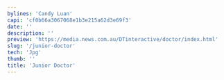 ```yaml
---
bylines: 'Candy Luan'
capi: 'cf0b66a3067068e1b3e215a62d3e69f3'
date: ''
description: ''
preview: 'https://media.news.com.au/DTinteractive/doctor/index.html'
slug: '/junior-doctor'
tech: 'Jpg'
thumb: ''
title: 'Junior Doctor'
---
```


